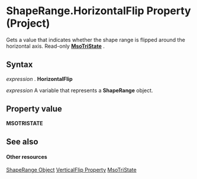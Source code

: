 
# ShapeRange.HorizontalFlip Property (Project)
Gets a value that indicates whether the shape range is flipped around the horizontal axis. Read-only  **[MsoTriState](http://msdn.microsoft.com/en-us/library/office/ff860737%28v=office.15%29)** .

## Syntax

 _expression_ . **HorizontalFlip**

 _expression_ A variable that represents a **ShapeRange** object.


## Property value

 **MSOTRISTATE**


## See also


#### Other resources


[ShapeRange Object](315031aa-4b8c-424b-26e7-ce15897beb05.md)
[VerticalFlip Property](ce162eda-0bc5-b13a-fcf3-a2da0165c3da.md)
[MsoTriState](http://msdn.microsoft.com/en-us/library/office/ff860737%28v=office.15%29)
